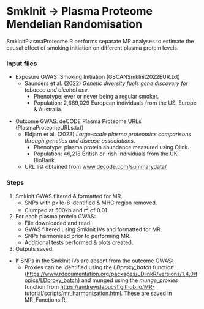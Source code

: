 # SmkInit → Plasma Proteome Mendelian Randomisation 
SmkInitPlasmaProteome.R performs separate MR analyses to estimate the causal effect of smoking initiation on different plasma protein levels.

### Input files
* Exposure GWAS: Smoking Initiation (GSCANSmkInit2022EUR.txt)
  * Saunders et al. (2022) *Genetic diversity fuels gene discovery for tobacco and alcohol use*.
    * Phenotype: ever or never being a regular smoker.
    * Population: 2,669,029 European individuals from the US, Europe & Australia.

- Outcome GWAS: deCODE Plasma Proteome URLs (PlasmaProteomeURLs.txt)
  - Eldjarn et al. (2023) *Large-scale plasma proteomics comparisons through genetics and disease associations*.
    - Phenotype: plasma protein abundance measured using Olink.
    - Population: 46,218 British or Irish individuals from the UK BioBank.
  - URL list obtained from www.decode.com/summarydata/

### Steps
1. SmkInit GWAS filtered & formatted for MR.
	- SNPs with p<1e-8 identified & MHC region removed.
	- Clumped at 500kb and r<sup>2</sup> of 0.01.
2. For each plasma protein GWAS:
	- File downloaded and read.
	- GWAS filtered using SmkInit IVs and formatted for MR.
	- SNPs harmonised prior to performing MR.
	- Additional tests performed & plots created.
3. Outputs saved.

* If SNPs in the SmkInit IVs are absent from the outcome GWAS:
	* Proxies can be identified using the *LDproxy_batch* function (https://www.rdocumentation.org/packages/LDlinkR/versions/1.4.0/topics/LDproxy_batch) and munged using the *munge_proxies* function from https://andrewslabucsf.github.io/MR-tutorial/scripts/mr_harmonization.html. These are saved in MR_Functions.R.
